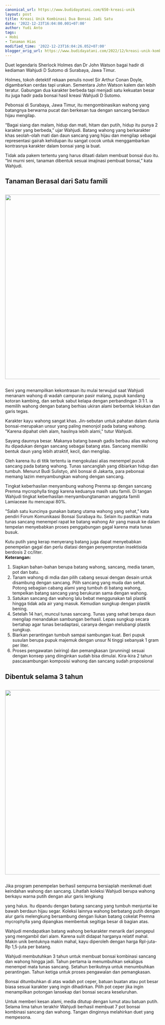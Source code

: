 ```yaml
---
canonical_url: https://www.budidayatani.com/650-kreasi-unik
layout: post
title: Kreasi Unik Kombinasi Dua Bonsai Jadi Satu
date: '2022-12-23T16:04:00.001+07:00'
author: Yudi Anto
tags:
- Hobi
- Tanaman Hias
modified_time: '2022-12-23T16:04:26.052+07:00'
blogger_orig_url: https://www.budidayatani.com/2022/12/kreasi-unik-kombinasi-dua-bonsai-jadi.html
---
```


<p>Duet legendaris Sherlock Holmes dan Dr John Watson bagai hadir di kediaman Wahjudi D Sutomo di Surabaya, Jawa Timur.</p>
<p>Holmes, tokoh detektif rekaan penulis novel Sir Arthur Conan Doyle, digambarkan cerdas tapi urakan. Sementara John Watson kalem dan lebih teratur. Gabungan dua karakter berbeda tapi menjadi satu kekuatan besar itu juga hadir pada bonsai hasil kreasi Wahjudi D Sutomo.</p>
<p>Pebonsai di Surabaya, Jawa Timur, itu mengombinasikan wahong yang batangnya berwarna pucat dan berkesan tua dengan sancang berdaun hijau mengilap.</p>
<p>&ldquo;Bagai siang dan malam, hidup dan mati, hitam dan putih, hidup itu punya 2 karakter yang berbeda,&rdquo; ujar Wahjudi. Batang wahong yang berkarakter khas seolah-olah mati dan daun sancang yang hijau dan mengilap sebagai representasi gairah kehidupan itu sangat cocok untuk menggambarkan kontrasnya karakter dalam bonsai yang ia buat.</p>
<p>Tidak ada pakem tertentu yang harus ditaati dalam membuat bonsai duo itu. &ldquo;Ini murni seni, tanaman dibentuk sesuai imajinasi pembuat bonsai,&rdquo; kata Wahjudi.</p>
<h2 id="famili">Tanaman Berasal dari Satu famili</h2>
<div class="separator" style="clear: both;"><a href="https://blogger.googleusercontent.com/img/b/R29vZ2xl/AVvXsEjt7bVXPejDUFd2cLkFMxal6oi5cF05jSM7tpxpyj001GSeQ69TecmmB2mUc-AzWIYGGNVLWrsZU2M4Zm6OvyobWWJ0-UjFwnIEMOUhfKKN-XNB6u7CYYX10oRoosmK5skdisf29jlgfsoOFvlgYEe2CnpoeNLgNcOjvged5489DKrI0iZyd5TTuuFY-A/s1140/bonsai1.jpg" style="display: block; padding: 1em 0; text-align: center; "><img alt="" border="0" width="600" data-original-height="850" data-original-width="1140" src="https://blogger.googleusercontent.com/img/b/R29vZ2xl/AVvXsEjt7bVXPejDUFd2cLkFMxal6oi5cF05jSM7tpxpyj001GSeQ69TecmmB2mUc-AzWIYGGNVLWrsZU2M4Zm6OvyobWWJ0-UjFwnIEMOUhfKKN-XNB6u7CYYX10oRoosmK5skdisf29jlgfsoOFvlgYEe2CnpoeNLgNcOjvged5489DKrI0iZyd5TTuuFY-A/s600/bonsai1.jpg"/></a></div>
<p>Seni yang menampilkan kekontrasan itu mulai terwujud saat Wahjudi menanam wahong di wadah campuran pasir malang, pupuk kandang kotoran kambing, dan serbuk sabut kelapa dengan perbandingan 3:1:1. ia memilih wahong dengan batang berhias ukiran alami berbentuk lekukan dan garis tegas.</p>
<p>Karakter kayu wahong sangat khas. Jin-sebutan untuk pahatan dalam dunia bonsai-merupakan unsur yang paling menonjol pada batang wahong. "Karena dipahat oleh alam, hasilnya lebih alami," tutur Wahjudi.</p>
<p>Sayang daunnya besar. Makanya batang bawah gadis berbau alias wahong itu dipadukan dengan sancang sebagai batang atas. Sancang memiliki bentuk daun yang lebih atraktif, kecil, dan mengilap.</p>
<p>Oleh karena itu di titik tertentu ia mengokulasi alias menempel pucuk sancang pada batang wahong. Tunas sancanglah yang dibiarkan hidup dan tumbuh. Menurut Budi Sulistyo, ahli bonsai di Jakarta, para pebonsai memang lazim menyambungkan wahong dengan sancang.</p>
<p>Tingkat keberhasilan menyambung wahong Prenma sp dengan sancang Premna mycrophylla tinggi karena keduanya masih satu famili. Di tangan Wahjudi tingkat keberhasilan menyambungtanaman anggota famili Lamiaceae itu mencapai 80%.</p>
<p>"Salah satu kuncinya gunakan batang utama wahong yang sehat,&rdquo; kata pendiri Forum Komunikaasi Bonsai Surabaya itu. Selain itu pastikan mata tunas sancang menempel rapat ke batang wahong Air yang masuk ke dalam tempelan menyebabkan proses penggabungan gagal karena mata tunas busuk.</p>
<p>Kutu putih yang kerap menyerang batang juga dapat menyebabkan penempelan gagal dan perlu diatasi dengan penyemprotan insektisida berdosis 2 cc/liter.<br /><strong>Keterangan:</strong></p>
<ol>
<li>Siapkan bahan-bahan berupa batang wahong, sancang, media tanam, pot dan batu.</li>
<li>Tanam wahong di mdia dan pilih cabang sesuai dengan desain untuk disambung dengan sancang. Pilih sancang yang muda dan sehat. Potong sebagian cabang alami yang tumbuh di batang wahong, tempelkan batang sancang yang berukuran sama dengan wahong.</li>
<li>Satukan sancang dan wahong lalu bebat menggunakan tali plastik hingga tidak ada air yang masuk. Kemudian sungkup dengan plastik bening.</li>
<li>Setelah 14 hari, muncul tunas sancang. Tunas yang sehat berupa daun mengilap menandakan sambungan berhasil. Lepas sungkup secara bertahap agar tunas beradaptasi, caranya dengan melubangi plastik sungkup.</li>
<li>Biarkan perantingan tumbuh sampai sambungan kuat. Beri pupuk susulan berupa pupuk majemuk dengan unsur N tinggi sebanyak 1 gram per liter.</li>
<li>Proses pengawatan (wiring) dan pemangkasan (prunning) sesuai dengan konsep yang diinginkan sudah bisa dimulai. Kira-kira 2 tahun pascasambungan komposisi wahong dan sancang sudah proposional</li>
</ol>
<h2 id="tahun">Dibentuk selama 3 tahun</h2>
<div class="separator" style="clear: both;"><a href="https://blogger.googleusercontent.com/img/b/R29vZ2xl/AVvXsEgPVNWj99JIaTBd8MYEDq7Q8z0H9M_xtgqjmwobjHnqVYW45fozkLSug1l1zOKqs0ZAu69n2GY8PAX7txc3ZHC3cxGtwLkXnDj1hlwPA5YVnFzJPqyzRvvFYHNyZa0TNQc_BkewVnqiems714i7lWdlDIAqEoYRW5hhC_yFZEjLs8DiGtTaik4xmVtmqg/s300/bongsai-300x284.jpg" style="display: block; padding: 1em 0; text-align: center; "><img alt="" border="0" width="600" data-original-height="284" data-original-width="300" src="https://blogger.googleusercontent.com/img/b/R29vZ2xl/AVvXsEgPVNWj99JIaTBd8MYEDq7Q8z0H9M_xtgqjmwobjHnqVYW45fozkLSug1l1zOKqs0ZAu69n2GY8PAX7txc3ZHC3cxGtwLkXnDj1hlwPA5YVnFzJPqyzRvvFYHNyZa0TNQc_BkewVnqiems714i7lWdlDIAqEoYRW5hhC_yFZEjLs8DiGtTaik4xmVtmqg/s600/bongsai-300x284.jpg"/></a></div>
<p>Jika program penempelan berhasil sempurna bersiaplah menikmati duet keindahan wahong dan sancang. Lihatlah koleksi Wahjudi berupa wahong berkayu warna putih dengan alur garis lengkung</p>
<p>yang halus. Itu dipandu dengan batang sancang yang tumbuh menjuntai ke bawah berdaun hijau segar. Koleksi lainnya wahong berbatang putih dengan alur garis melengkung bersambung dengan liukan batang cokelat Premna mycrophylla yang dipangkas membentuk segitiga besar di bagian atas.</p>
<p>Wahjudi mendapatkan batang wahong berkarakter menarik dari pengepul yang mengambil dari alam. Karena sulit didapat harganya relatif mahal. Makin unik bentuknya makin mahal, kayu diperoleh dengan harga Rpl-juta-Rp 1,5-juta per batang.</p>
<p>Wahjudi membutuhkan 3 tahun untuk membuat bonsai kombinasi sancang dan wahong hingga jadi. Tahun pertama ia menumbuhkan sekaligus menempel mata tunas sancang. Setahun berikutnya untuk menumbuhkan perantingan. Tahun ketiga untuk proses pengawalan dan pemangkasan.</p>
<p>Bonsai ditumbuhkan di atas wadah pot ceper, batuan buatan atau pot besar biasa sesuai karakter yang ingin dihadirkan. Pilih pot ceper jika ingin menampilkan potongan lansekap dari bonsai secara keseluruhan.</p>
<p>Untuk memberi kesan alami, media ditutup dengan lumut atau batuan putih. Selama lima tahun terakhir Wahjudi berhasil membuat 7 pot bonsai kombinasi sancang dan wahong. Tangan dinginnya melahirkan duet yang mempesona.</p>